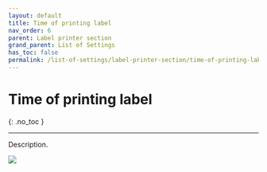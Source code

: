 ```yaml
---
layout: default
title: Time of printing label
nav_order: 6
parent: Label printer section
grand_parent: List of Settings
has_toc: false
permalink: /list-of-settings/label-printer-section/time-of-printing-label
---
```


# Time of printing label
{: .no_toc }

---

Description.

![](/orderlord-help-kds/assets/images/kds/section_kitchen_history_1.png)